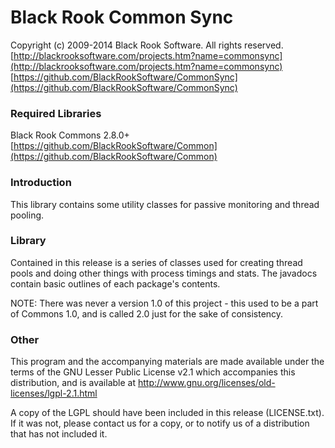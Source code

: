 # Black Rook Common Sync

Copyright (c) 2009-2014 Black Rook Software. All rights reserved.  
[http://blackrooksoftware.com/projects.htm?name=commonsync](http://blackrooksoftware.com/projects.htm?name=commonsync)  
[https://github.com/BlackRookSoftware/CommonSync](https://github.com/BlackRookSoftware/CommonSync)

### Required Libraries

Black Rook Commons 2.8.0+  
[https://github.com/BlackRookSoftware/Common](https://github.com/BlackRookSoftware/Common)

### Introduction

This library contains some utility classes for passive monitoring and
thread pooling.

### Library

Contained in this release is a series of classes used for creating thread
pools and doing other things with process timings and stats. The javadocs 
contain basic outlines of each package's contents.

NOTE: There was never a version 1.0 of this project - this used to be a part of
Commons 1.0, and is called 2.0 just for the sake of consistency.

### Other

This program and the accompanying materials
are made available under the terms of the GNU Lesser Public License v2.1
which accompanies this distribution, and is available at
http://www.gnu.org/licenses/old-licenses/lgpl-2.1.html

A copy of the LGPL should have been included in this release (LICENSE.txt).
If it was not, please contact us for a copy, or to notify us of a distribution
that has not included it. 
